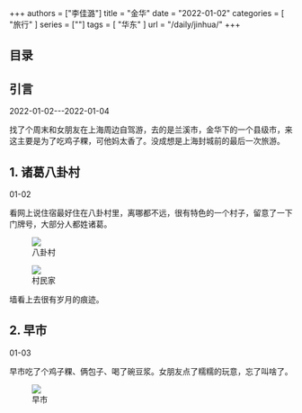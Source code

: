 +++
authors = ["李佳潞"]
title = "金华"
date = "2022-01-02"
categories = [
    "旅行"
]
series = [""]
tags = [
    "华东"
]
url = "/daily/jinhua/"
+++
<!DOCTYPE html>
<html lang="zh-CN">
<head>
    <meta charset="UTF-8">
    <meta name="viewport" content="width=device-width, initial-scale=1.0">
    <link rel="stylesheet" href="/assets/css/styles.css">
    <script src="/assets/js/toc.js"></script>    
</head>
<body>
    <article>
        <nav>
            <h2>目录</h2>
            <ul id="toc">
                <!-- 目录项会在这里动态生成 -->
            </ul>
        </nav>
        <section>
            <h2>引言</h2>
            <p>2022-01-02---2022-01-04</p>
            <p>         找了个周末和女朋友在上海周边自驾游，去的是兰溪市，金华下的一个县级市，来这主要是为了吃鸡子粿，可他妈太香了。没成想是上海封城前的最后一次旅游。</p>
        </section>
        <section>
            <h2>1. 诸葛八卦村</h2>
            <p>01-02 <i class="fas fa-sun"></i></p>
            <p>         看网上说住宿最好住在八卦村里，离哪都不远，很有特色的一个村子，留意了一下门牌号，大部分人都姓诸葛。</p>
            <div class="container">
                <div class="image">
                    <figure>
                        <a data-fancybox="gallery" href="/images/daily-travel/jinhua3.jpg">
    <img src="/images/daily-travel/jinhua3.jpg" loading="lazy">
</a>
                        <figcaption>八卦村</figcaption>
                    </figure>
                </div>
            </div>
            <div class="container">
                <div class="image">
                    <figure>
                        <a data-fancybox="gallery" href="/images/daily-travel/jinhua1.jpg">
    <img src="/images/daily-travel/jinhua1.jpg" loading="lazy">
</a>
                        <figcaption>村民家</figcaption>
                    </figure>
                </div>
                <div class="text">
                    <p>         墙看上去很有岁月的痕迹。</p>
                </div>
            </div>
        </section>
        <section>
            <h2>2. 早市</h2>
            <p>01-03 <i class="fas fa-cloud"></i></p>
            <div class="container">
                <div class="text">
                    <p>         早市吃了个鸡子粿、俩包子、喝了碗豆浆。女朋友点了糯糯的玩意，忘了叫啥了。</p>
                </div>
                <div class="image">
                    <figure>
                        <a data-fancybox="gallery" href="/images/daily-travel/jinhua2.jpg">
    <img src="/images/daily-travel/jinhua2.jpg" loading="lazy">
</a>
                        <figcaption>早市</figcaption>
                    </figure>
                </div>
            </div>
        </section>
    </article>
</body>
</html>